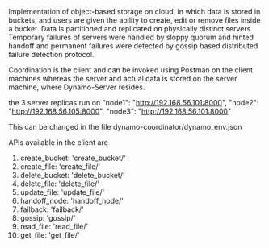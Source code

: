 Implementation of object-based storage on cloud, in which data is stored in buckets, and users are given the ability to create, edit or remove files inside a bucket.
Data is partitioned and replicated on physically distinct servers.
Temporary failures of servers were handled by sloppy quorum and hinted handoff and permanent failures were detected by gossip based distributed failure detection protocol.

Coordination is the client and can be invoked using Postman on the client machines whereas the server and actual data is stored on the server machine, where Dynamo-Server resides.

the 3 server replicas run on 
	"node1": "http://192.168.56.101:8000",
	"node2": "http://192.168.56.105:8000",
	"node3": "http://192.168.56.101:8000"
	
This can be changed in the file dynamo-coordinator/dynamo_env.json


APIs available in the client are

1. create_bucket: 'create_bucket/'
2. create_file: 'create_file/'
3. delete_bucket: 'delete_bucket/'
4. delete_file: 'delete_file/'
5. update_file: 'update_file/'
6. handoff_node: 'handoff_node/'
7. failback: 'failback/'
8. gossip: 'gossip/'
9. read_file: 'read_file/'
10. get_file: 'get_file/'
